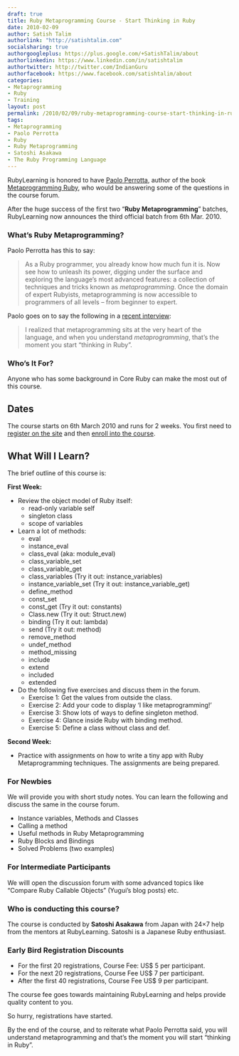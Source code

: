 ```yaml
---
draft: true
title: Ruby Metaprogramming Course - Start Thinking in Ruby
date: 2010-02-09
author: Satish Talim
authorlink: "http://satishtalim.com"
socialsharing: true
authorgoogleplus: https://plus.google.com/+SatishTalim/about
authorlinkedin: https://www.linkedin.com/in/satishtalim
authortwitter: http://twitter.com/IndianGuru
authorfacebook: https://www.facebook.com/satishtalim/about
categories:
- Metaprogramming
- Ruby
- Training
layout: post
permalink: /2010/02/09/ruby-metaprogramming-course-start-thinking-in-ruby/
tags:
- Metaprogramming
- Paolo Perrotta
- Ruby
- Ruby Metaprogramming
- Satoshi Asakawa
- The Ruby Programming Language
---
```

RubyLearning is honored to have [Paolo
Perrotta](http://rubylearning.com/blog/2009/07/01/interview-author-paolo-perrotta/),
author of the book [Metaprogramming
Ruby](http://www.amazon.com/gp/product/1934356476?ie=UTF8&tag=satishtalimsw-20&linkCode=as2&camp=1789&creative=9325&creativeASIN=1934356476),
who would be answering some of the questions in the course forum.

After the huge success of the first two “**Ruby Metaprogramming**”
batches, RubyLearning now announces the third official batch from 6th
Mar. 2010.

### What’s Ruby Metaprogramming?

Paolo Perrotta has this to say:

> As a Ruby programmer, you already know how much fun it is. Now see how
> to unleash its power, digging under the surface and exploring the
> language’s most advanced features: a collection of techniques and
> tricks known as *metaprogramming*. Once the domain of expert Rubyists,
> metaprogramming is now accessible to programmers of all levels – from
> beginner to expert.

Paolo goes on to say the following in a [recent
interview](http://rubylearning.com/blog/2009/07/01/interview-author-paolo-perrotta/):

> I realized that metaprogramming sits at the very heart of the
> language, and when you understand *metaprogramming*, that’s the moment
> you start “thinking in Ruby”.

### Who’s It For?

Anyone who has some background in Core Ruby can make the most out of
this course.

Dates
-----

The course starts on 6th March 2010 and runs for 2 weeks. You first need
to [register on the site](http://rubylearning.org/) and then [enroll
into the course](http://rubylearning.org/class/course/view.php?id=51).

What Will I Learn?
------------------

The brief outline of this course is:

**First Week:**

-   Review the object model of Ruby itself:
    -   read-only variable self
    -   singleton class
    -   scope of variables
-   Learn a lot of methods:
    -   eval
    -   instance\_eval
    -   class\_eval (aka: module\_eval)
    -   class\_variable\_set
    -   class\_variable\_get
    -   class\_variables (Try it out: instance\_variables)
    -   instance\_variable\_set (Try it out: instance\_variable\_get)
    -   define\_method
    -   const\_set
    -   const\_get (Try it out: constants)
    -   Class.new (Try it out: Struct.new)
    -   binding (Try it out: lambda)
    -   send (Try it out: method)
    -   remove\_method
    -   undef\_method
    -   method\_missing
    -   include
    -   extend
    -   included
    -   extended
-   Do the following five exercises and discuss them in the forum.
    -   Exercise 1: Get the values from outside the class.
    -   Exercise 2: Add your code to display ‘I like metaprogramming!’
    -   Exercise 3: Show lots of ways to define singleton method.
    -   Exercise 4: Glance inside Ruby with binding method.
    -   Exercise 5: Define a class without class and def.

**Second Week:**

-   Practice with assignments on how to write a tiny app with Ruby
    Metaprogramming techniques. The assignments are being prepared.

### For Newbies

We will provide you with short study notes. You can learn the following
and discuss the same in the course forum.

-   Instance variables, Methods and Classes
-   Calling a method
-   Useful methods in Ruby Metaprogramming
-   Ruby Blocks and Bindings
-   Solved Problems (two examples)

### For Intermediate Participants

We willl open the discussion forum with some advanced topics like
“Compare Ruby Callable Objects” (Yugui’s blog posts) etc.

### Who is conducting this course?

The course is conducted by **Satoshi Asakawa** from Japan with 24×7 help
from the mentors at RubyLearning. Satoshi is a Japanese Ruby enthusiast.

### Early Bird Registration Discounts

-   For the first 20 registrations, Course Fee: US\$ 5 per participant.
-   For the next 20 registrations, Course Fee US\$ 7 per participant.
-   After the first 40 registrations, Course Fee US\$ 9 per participant.

The course fee goes towards maintaining RubyLearning and helps provide
quality content to you.

So hurry, registrations have started.

By the end of the course, and to reiterate what Paolo Perrotta said, you
will understand metaprogramming and that’s the moment you will start
“thinking in Ruby”.
